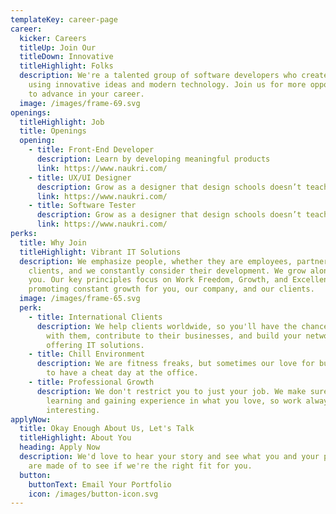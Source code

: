 ```yaml
---
templateKey: career-page
career:
  kicker: Careers
  titleUp: Join Our
  titleDown: Innovative
  titleHighlight: Folks
  description: We're a talented group of software developers who create new things
    using innovative ideas and modern technology. Join us for more opportunities
    to advance in your career.
  image: /images/frame-69.svg
openings:
  titleHighlight: Job
  title: Openings
  opening:
    - title: Front-End Developer
      description: Learn by developing meaningful products
      link: https://www.naukri.com/
    - title: UX/UI Designer
      description: Grow as a designer that design schools doesn’t teach you
      link: https://www.naukri.com/
    - title: Software Tester
      description: Grow as a designer that design schools doesn’t teach you
      link: https://www.naukri.com/
perks:
  title: Why Join
  titleHighlight: Vibrant IT Solutions
  description: We emphasize people, whether they are employees, partners, or
    clients, and we constantly consider their development. We grow along with
    you. Our key principles focus on Work Freedom, Growth, and Excellence,
    promoting constant growth for you, our company, and our clients.
  image: /images/frame-65.svg
  perk:
    - title: International Clients
      description: We help clients worldwide, so you'll have the chance to collaborate
        with them, contribute to their businesses, and build your network by
        offering IT solutions.
    - title: Chill Environment
      description: We are fitness freaks, but sometimes our love for burgers leads us
        to have a cheat day at the office.
    - title: Professional Growth
      description: We don't restrict you to just your job. We make sure you keep
        learning and gaining experience in what you love, so work always stays
        interesting.
applyNow:
  title: Okay Enough About Us, Let's Talk
  titleHighlight: About You
  heading: Apply Now
  description: We'd love to hear your story and see what you and your past work
    are made of to see if we're the right fit for you.
  button:
    buttonText: Email Your Portfolio
    icon: /images/button-icon.svg
---
```

